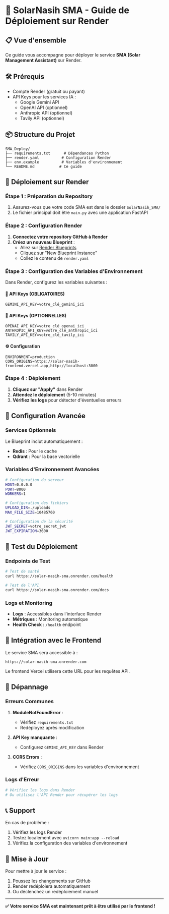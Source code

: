 # 🚀 SolarNasih SMA - Guide de Déploiement sur Render

## 📋 Vue d'ensemble

Ce guide vous accompagne pour déployer le service **SMA (Solar Management Assistant)** sur Render.

## 🛠️ Prérequis

- Compte Render (gratuit ou payant)
- API Keys pour les services IA :
  - Google Gemini API
  - OpenAI API (optionnel)
  - Anthropic API (optionnel)
  - Tavily API (optionnel)

## 📦 Structure du Projet

```
SMA_Deploy/
├── requirements.txt      # Dépendances Python
├── render.yaml          # Configuration Render
├── env.example          # Variables d'environnement
└── README.md           # Ce guide
```

## 🚀 Déploiement sur Render

### Étape 1 : Préparation du Repository

1. Assurez-vous que votre code SMA est dans le dossier `SolarNasih_SMA/`
2. Le fichier principal doit être `main.py` avec une application FastAPI

### Étape 2 : Configuration Render

1. **Connectez votre repository GitHub à Render**
2. **Créez un nouveau Blueprint** :
   - Allez sur [Render Blueprints](https://render.com/docs/blueprint-spec)
   - Cliquez sur "New Blueprint Instance"
   - Collez le contenu de `render.yaml`

### Étape 3 : Configuration des Variables d'Environnement

Dans Render, configurez les variables suivantes :

#### 🔑 API Keys (OBLIGATOIRES)
```
GEMINI_API_KEY=votre_clé_gemini_ici
```

#### 🔑 API Keys (OPTIONNELLES)
```
OPENAI_API_KEY=votre_clé_openai_ici
ANTHROPIC_API_KEY=votre_clé_anthropic_ici
TAVILY_API_KEY=votre_clé_tavily_ici
```

#### ⚙️ Configuration
```
ENVIRONMENT=production
CORS_ORIGINS=https://solar-nasih-frontend.vercel.app,http://localhost:3000
```

### Étape 4 : Déploiement

1. **Cliquez sur "Apply"** dans Render
2. **Attendez le déploiement** (5-10 minutes)
3. **Vérifiez les logs** pour détecter d'éventuelles erreurs

## 🔧 Configuration Avancée

### Services Optionnels

Le Blueprint inclut automatiquement :
- **Redis** : Pour le cache
- **Qdrant** : Pour la base vectorielle

### Variables d'Environnement Avancées

```bash
# Configuration du serveur
HOST=0.0.0.0
PORT=8000
WORKERS=1

# Configuration des fichiers
UPLOAD_DIR=./uploads
MAX_FILE_SIZE=10485760

# Configuration de la sécurité
JWT_SECRET=votre_secret_jwt
JWT_EXPIRATION=3600
```

## 🧪 Test du Déploiement

### Endpoints de Test

```bash
# Test de santé
curl https://solar-nasih-sma.onrender.com/health

# Test de l'API
curl https://solar-nasih-sma.onrender.com/docs
```

### Logs et Monitoring

- **Logs** : Accessibles dans l'interface Render
- **Métriques** : Monitoring automatique
- **Health Check** : `/health` endpoint

## 🔗 Intégration avec le Frontend

Le service SMA sera accessible à :
```
https://solar-nasih-sma.onrender.com
```

Le frontend Vercel utilisera cette URL pour les requêtes API.

## 🚨 Dépannage

### Erreurs Communes

1. **ModuleNotFoundError** :
   - Vérifiez `requirements.txt`
   - Redéployez après modification

2. **API Key manquante** :
   - Configurez `GEMINI_API_KEY` dans Render

3. **CORS Errors** :
   - Vérifiez `CORS_ORIGINS` dans les variables d'environnement

### Logs d'Erreur

```bash
# Vérifiez les logs dans Render
# Ou utilisez l'API Render pour récupérer les logs
```

## 📞 Support

En cas de problème :
1. Vérifiez les logs Render
2. Testez localement avec `uvicorn main:app --reload`
3. Vérifiez la configuration des variables d'environnement

## 🔄 Mise à Jour

Pour mettre à jour le service :
1. Poussez les changements sur GitHub
2. Render redéploiera automatiquement
3. Ou déclenchez un redéploiement manuel

---

**✅ Votre service SMA est maintenant prêt à être utilisé par le frontend !**
